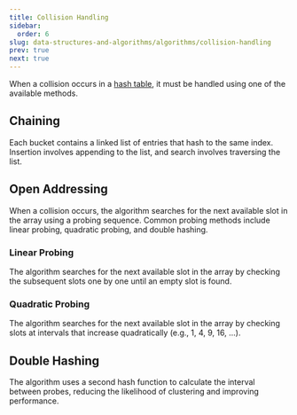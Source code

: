 ```yaml
---
title: Collision Handling
sidebar:
  order: 6
slug: data-structures-and-algorithms/algorithms/collision-handling
prev: true
next: true
---
```


When a collision occurs in a [hash table](/data-structures-and-algorithms/data-structures/hash-table), it must be handled using one of the available methods.


## Chaining

Each bucket contains a linked list of entries that hash to the same index.
Insertion involves appending to the list, and search involves traversing the
list.

## Open Addressing

When a collision occurs, the algorithm searches for the next available slot in
the array using a probing sequence. Common probing methods include linear
probing, quadratic probing, and double hashing.

### Linear Probing

The algorithm searches for the next available slot in the array by checking the
subsequent slots one by one until an empty slot is found.

### Quadratic Probing

The algorithm searches for the next available slot in the array by checking
slots at intervals that increase quadratically (e.g., 1, 4, 9, 16, ...).

## Double Hashing

The algorithm uses a second hash function to calculate the interval between
probes, reducing the likelihood of clustering and improving performance.

